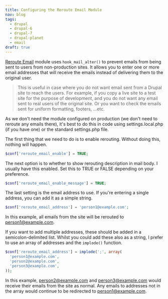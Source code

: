 ```yaml
---
title: Configuring the Reroute Email Module
nav: blog
tags:
  - drupal
  - drupal-6
  - drupal-7
  - drupal-planet
  - email
draft: true
---
```

[Reroute Email](https://www.drupal.org/project/reroute_email) module uses `hook_mail_alter()` to prevent emails from being sent to users from non-production sites. It allows you to enter one or more email addresses that will receive the emails instead of delivering them to the original user.

> This is useful in case where you do not want email sent from a Drupal site to reach the users. For example, if you copy a live site to a test site for the purpose of development, and you do not want any email sent to real users of the original site. Or you want to check the emails sent for uniform formatting, footers, ...etc.

As we don't need the module configured on production (we don't need to reroute any emails there), it's best to do this in code using settings.local.php (if you have one) or the standard settings.php file.

The first thing that we need to do is to enable rerouting. Without doing this, nothing will happen.

~~~php
$conf['reroute_email_enable'] = TRUE;
~~~

The next option is to whether to show rerouting description in mail body. I usually have this enabled. Set this to TRUE or FALSE depending on your preference.

~~~php
$conf['reroute_email_enable_message'] = TRUE;
~~~

The last setting is the email address to use. If you're entering a single address, you can add it as a simple string.

~~~php
$conf['reroute_email_address'] = 'person1@example.com';
~~~

In this example, all emails from the site will be rerouted to person1@example.com.

If you want to add multiple addresses, these should be added in a semicolon-delimited list. Whilst you could add these also as a string, I prefer to use an array of addresses and the `implode()` function.

~~~php
$conf['reroute_email_address'] = implode(';', array(
  'person1@example.com',
  'person2@example.com',
  'person3@example.com',
));
~~~

In this example, person2@example.com and person3@example.com would receive their emails from the site as normal. Any emails to addresses not in the array would continue to be redirected to person1@example.com.
